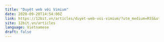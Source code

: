 ```yaml
---
title: "Duyệt web với Vimium"
date: 2020-09-20T14:54:00Z
link: https://12bit.vn/articles/duyet-web-voi-vimium/?utm_medium=RSS&utm_source=news.12bit.vn
site: 12bit.vn/articles
language: Vietnamese
draft: false
---
```


